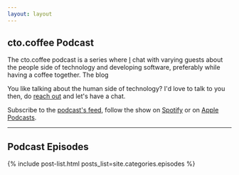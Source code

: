 ```yaml
---
layout: layout
---
```

## cto.coffee Podcast

The cto.coffee podcast is a series where [I](/about) chat with varying guests about the people side
of technology and developing software, preferably while having a coffee together.
The blog

You like talking about the human side of technology? I'd love to talk to you then, do [reach out](/contact) and let's
have a chat.

<span class="fa fa-rss"></span> Subscribe to the [podcast's feed](/feed), follow the show on [Spotify][spotify-show] or on [Apple Podcasts][apple-podcasts-show].

----

## Podcast Episodes

{% include post-list.html posts_list=site.categories.episodes %}


[spotify-show]: https://open.spotify.com/show/1tTIPMUw3jT882J0dprLYq
[apple-podcasts-show]: https://podcasts.apple.com/de/podcast/cto-coffee-lets-talk-people-tech/id1327337875?l=en
